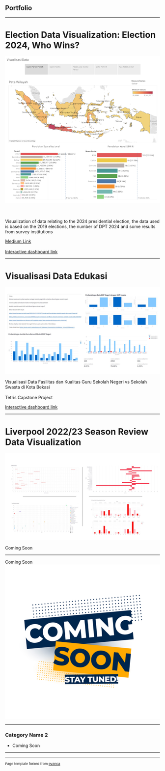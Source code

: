 ## Portfolio

---
# Election Data Visualization: Election 2024, Who Wins?
<img src="https://github.com/syahruaru/syahruaru.github.io/blob/master/images/Visualisasi%20Data.png?raw=true"/>

  <br><br>
  Visualization of data relating to the 2024 presidential election, the data used is based on the 2019 elections, 
  the number of DPT 2024 and some results from survey institutions
  
   <a href="https://medium.com/@aruromadhon/pilpres-2024-siapa-unggul-1d56ab6004d6">Medium Link </a> 
   <br><br>
   <a href="https://public.tableau.com/views/ProjectPemilu/VisualisasiData?:language=en-US&:display_count=n&:origin=viz_share_link">Interactive dashboard link</a> 
   
---
# Visualisasi Data Edukasi
<img src="https://github.com/syahruaru/syahruaru.github.io/blob/master/images/project1.jpg?raw=true"/>

  Visualisasi Data Fasilitas dan Kualitas Guru Sekolah Negeri vs Sekolah Swasta di Kota Bekasi
  <br><br>
  Tetris Capstone Project 
  
   <a href="https://syahruaru-capstone-project-edu-capstone-project-edu-nnsc05.streamlit.app/">Interactive dashboard link</a> 
   
---
# Liverpool 2022/23 Season Review Data Visualization
<img src="https://github.com/syahruaru/syahruaru.github.io/blob/master/images/project2.jpg?raw=true"/>

Coming Soon

---
Coming Soon
<img src="https://github.com/syahruaru/syahruaru.github.io/blob/master/images/Updated%20Soon.jpg?raw=true"/>

---


### Category Name 2

- Coming Soon

---




---
<p style="font-size:11px">Page template forked from <a href="https://github.com/evanca/quick-portfolio">evanca</a></p>
<!-- Remove above link if you don't want to attibute -->
